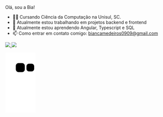 Olá, sou a Bia!

- 🧑‍💻 Cursando Ciência da Computação na Unisul, SC.
- 🔭 Atualmente estou trabalhando em projetos backend e frontend
- 🌱 Atualmente estou aprendendo Angular, Typescript e SQL
- 📫 Como entrar em contato comigo: biancamedeiros0909@gmail.com


<div>
<a href="https://github.com/bianca0909">
<img height="180em" src="https://github-readme-stats.vercel.app/api?username=Bianca0909&show_icons=true&theme=dracula&include_all_commits=true&count_private=true"/>
<img height="180em" src="https://github-readme-stats.vercel.app/api/top-langs/?username=Bianca0909&layout=compact&langs_count=7&theme=dracula"/>
</div>

<gif src="https://tenor.com/view/bobs-burger-tina-belcher-fire-rage-louise-gif-12660998"/>

<div> 
 
 ![Snake animation](https://github.com/iroussenq/iroussenq/blob/output/github-contribution-grid-snake.svg)
 
</div>
 
 <div>
<gif src="https://c.tenor.com/X3jJ_r78JlcAAAAC/bobs-burger-tina-belcher.gif">
 </div>
  
